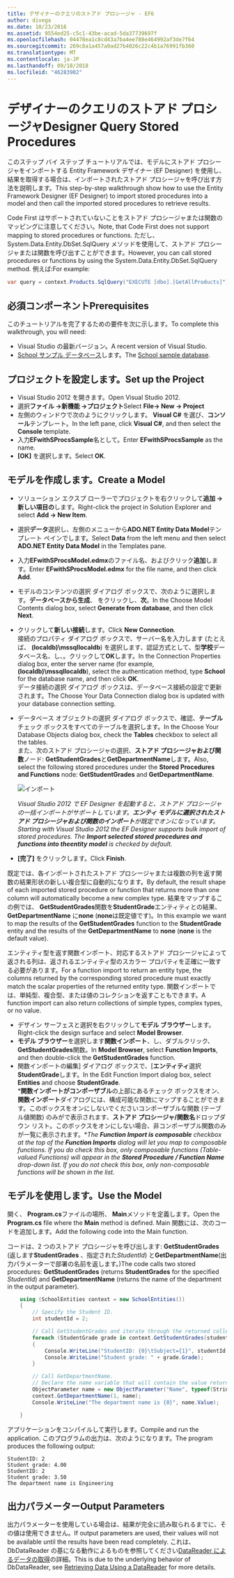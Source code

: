 ```yaml
---
title: デザイナーのクエリのストアド プロシージャ - EF6
author: divega
ms.date: 10/23/2016
ms.assetid: 9554ed25-c5c1-43be-acad-5da37739697f
ms.openlocfilehash: 04478ea1c8cd43a7ba4ee788e464992af3de7f64
ms.sourcegitcommit: 269c8a1a457a9ad27b4026c22c4b1a76991fb360
ms.translationtype: MT
ms.contentlocale: ja-JP
ms.lasthandoff: 09/18/2018
ms.locfileid: "46283902"
---
```

# <a name="designer-query-stored-procedures"></a><span data-ttu-id="db14f-102">デザイナーのクエリのストアド プロシージャ</span><span class="sxs-lookup"><span data-stu-id="db14f-102">Designer Query Stored Procedures</span></span>
<span data-ttu-id="db14f-103">このステップ バイ ステップ チュートリアルでは、モデルにストアド プロシージャをインポートする Entity Framework デザイナー (EF Designer) を使用し、結果を取得する場合は、インポートされたストアド プロシージャを呼び出す方法を説明します。</span><span class="sxs-lookup"><span data-stu-id="db14f-103">This step-by-step walkthrough show how to use the Entity Framework Designer (EF Designer) to import stored procedures into a model and then call the imported stored procedures to retrieve results.</span></span> 

<span data-ttu-id="db14f-104">Code First はサポートされていないことをストアド プロシージャまたは関数のマッピングに注意してください。</span><span class="sxs-lookup"><span data-stu-id="db14f-104">Note, that Code First does not support mapping to stored procedures or functions.</span></span> <span data-ttu-id="db14f-105">ただし、System.Data.Entity.DbSet.SqlQuery メソッドを使用して、ストアド プロシージャまたは関数を呼び出すことができます。</span><span class="sxs-lookup"><span data-stu-id="db14f-105">However, you can call stored procedures or functions by using the System.Data.Entity.DbSet.SqlQuery method.</span></span> <span data-ttu-id="db14f-106">例えば:</span><span class="sxs-lookup"><span data-stu-id="db14f-106">For example:</span></span>
``` csharp
var query = context.Products.SqlQuery("EXECUTE [dbo].[GetAllProducts]")`;
```

## <a name="prerequisites"></a><span data-ttu-id="db14f-107">必須コンポーネント</span><span class="sxs-lookup"><span data-stu-id="db14f-107">Prerequisites</span></span>

<span data-ttu-id="db14f-108">このチュートリアルを完了するための要件を次に示します。</span><span class="sxs-lookup"><span data-stu-id="db14f-108">To complete this walkthrough, you will need:</span></span>

- <span data-ttu-id="db14f-109">Visual Studio の最新バージョン。</span><span class="sxs-lookup"><span data-stu-id="db14f-109">A recent version of Visual Studio.</span></span>
- <span data-ttu-id="db14f-110">[School サンプル データベース](~/ef6/resources/school-database.md)します。</span><span class="sxs-lookup"><span data-stu-id="db14f-110">The [School sample database](~/ef6/resources/school-database.md).</span></span>

## <a name="set-up-the-project"></a><span data-ttu-id="db14f-111">プロジェクトを設定します。</span><span class="sxs-lookup"><span data-stu-id="db14f-111">Set up the Project</span></span>

-   <span data-ttu-id="db14f-112">Visual Studio 2012 を開きます。</span><span class="sxs-lookup"><span data-stu-id="db14f-112">Open Visual Studio 2012.</span></span>
-   <span data-ttu-id="db14f-113">選択**ファイル -&gt;新機能 -&gt;プロジェクト**</span><span class="sxs-lookup"><span data-stu-id="db14f-113">Select **File-&gt; New -&gt; Project**</span></span>
-   <span data-ttu-id="db14f-114">左側のウィンドウで次のようにクリックします。 **Visual C\#** を選び、**コンソール**テンプレート。</span><span class="sxs-lookup"><span data-stu-id="db14f-114">In the left pane, click **Visual C\#**, and then select the **Console** template.</span></span>
-   <span data-ttu-id="db14f-115">入力**EFwithSProcsSample**名として。</span><span class="sxs-lookup"><span data-stu-id="db14f-115">Enter **EFwithSProcsSample** as the name.</span></span>
-   <span data-ttu-id="db14f-116">**[OK]** を選択します。</span><span class="sxs-lookup"><span data-stu-id="db14f-116">Select **OK**.</span></span>

## <a name="create-a-model"></a><span data-ttu-id="db14f-117">モデルを作成します。</span><span class="sxs-lookup"><span data-stu-id="db14f-117">Create a Model</span></span>

-   <span data-ttu-id="db14f-118">ソリューション エクスプ ローラーでプロジェクトを右クリックして**追加 -&gt;新しい項目の**します。</span><span class="sxs-lookup"><span data-stu-id="db14f-118">Right-click the project in Solution Explorer and select **Add -&gt; New Item**.</span></span>
-   <span data-ttu-id="db14f-119">選択**データ**選択し、左側のメニューから**ADO.NET Entity Data Model**テンプレート ペインでします。</span><span class="sxs-lookup"><span data-stu-id="db14f-119">Select **Data** from the left menu and then select **ADO.NET Entity Data Model** in the Templates pane.</span></span>
-   <span data-ttu-id="db14f-120">入力**EFwithSProcsModel.edmx**のファイル名、およびクリック**追加**します。</span><span class="sxs-lookup"><span data-stu-id="db14f-120">Enter **EFwithSProcsModel.edmx** for the file name, and then click **Add**.</span></span>
-   <span data-ttu-id="db14f-121">モデルのコンテンツの選択 ダイアログ ボックスで、次のように選択します。**データベースから生成**、 をクリックし、**次**。</span><span class="sxs-lookup"><span data-stu-id="db14f-121">In the Choose Model Contents dialog box, select **Generate from database**, and then click **Next**.</span></span>
-   <span data-ttu-id="db14f-122">クリックして**新しい接続**します。</span><span class="sxs-lookup"><span data-stu-id="db14f-122">Click **New Connection**.</span></span>  
    <span data-ttu-id="db14f-123">接続のプロパティ ダイアログ ボックスで、サーバー名を入力します (たとえば、 **(localdb)\\mssqllocaldb**) を選択します、認証方式として、型**学校**データベース名、し、。クリックして**OK**します。</span><span class="sxs-lookup"><span data-stu-id="db14f-123">In the Connection Properties dialog box, enter the server name (for example, **(localdb)\\mssqllocaldb**), select the authentication method, type **School** for the database name, and then click **OK**.</span></span>  
    <span data-ttu-id="db14f-124">データ接続の選択 ダイアログ ボックスは、データベース接続の設定で更新されます。</span><span class="sxs-lookup"><span data-stu-id="db14f-124">The Choose Your Data Connection dialog box is updated with your database connection setting.</span></span>
-   <span data-ttu-id="db14f-125">データベース オブジェクトの選択 ダイアログ ボックスで、確認、**テーブル** チェック ボックスをすべてのテーブルを選択します。</span><span class="sxs-lookup"><span data-stu-id="db14f-125">In the Choose Your Database Objects dialog box, check the **Tables** checkbox to select all the tables.</span></span>  
    <span data-ttu-id="db14f-126">また、次のストアド プロシージャの選択、**ストアド プロシージャおよび関数**ノード: **GetStudentGrades**と**GetDepartmentName**します。</span><span class="sxs-lookup"><span data-stu-id="db14f-126">Also, select the following stored procedures under the **Stored Procedures and Functions** node: **GetStudentGrades** and **GetDepartmentName**.</span></span> 

    ![インポート](~/ef6/media/import.jpg)

    <span data-ttu-id="db14f-128">*Visual Studio 2012 で EF Designer を起動すると、ストアド プロシージャの一括インポートがサポートしています。**エンティ モデルに選択されたストアド プロシージャおよび関数のインポート**が既定でオンになっています。*</span><span class="sxs-lookup"><span data-stu-id="db14f-128">*Starting with Visual Studio 2012 the EF Designer supports bulk import of stored procedures. The **Import selected stored procedures and functions into theentity model** is checked by default.*</span></span>
-   <span data-ttu-id="db14f-129">**[完了]** をクリックします。</span><span class="sxs-lookup"><span data-stu-id="db14f-129">Click **Finish**.</span></span>

<span data-ttu-id="db14f-130">既定では、各インポートされたストアド プロシージャまたは複数の列を返す関数の結果形状の新しい複合型に自動的になります。</span><span class="sxs-lookup"><span data-stu-id="db14f-130">By default, the result shape of each imported stored procedure or function that returns more than one column will automatically become a new complex type.</span></span> <span data-ttu-id="db14f-131">結果をマップするこの例では、 **GetStudentGrades**関数を**StudentGrade**エンティティとの結果、 **GetDepartmentName** に**none** (**none**は既定値です)。</span><span class="sxs-lookup"><span data-stu-id="db14f-131">In this example we want to map the results of the **GetStudentGrades** function to the **StudentGrade** entity and the results of the **GetDepartmentName** to **none** (**none** is the default value).</span></span>

<span data-ttu-id="db14f-132">エンティティ型を返す関数インポート、対応するストアド プロシージャによって返される列は、返されるエンティティ型のスカラー プロパティを正確に一致する必要があります。</span><span class="sxs-lookup"><span data-stu-id="db14f-132">For a function import to return an entity type, the columns returned by the corresponding stored procedure must exactly match the scalar properties of the returned entity type.</span></span> <span data-ttu-id="db14f-133">関数インポートでは、単純型、複合型、または値のコレクションを返すこともできます。</span><span class="sxs-lookup"><span data-stu-id="db14f-133">A function import can also return collections of simple types, complex types, or no value.</span></span>

-   <span data-ttu-id="db14f-134">デザイン サーフェスと選択を右クリックして**モデル ブラウザー**します。</span><span class="sxs-lookup"><span data-stu-id="db14f-134">Right-click the design surface and select **Model Browser**.</span></span>
-   <span data-ttu-id="db14f-135">**モデル ブラウザー**を選択します**関数インポート**、し、ダブルクリック、 **GetStudentGrades**関数。</span><span class="sxs-lookup"><span data-stu-id="db14f-135">In **Model Browser**, select **Function Imports**, and then double-click the **GetStudentGrades** function.</span></span>
-   <span data-ttu-id="db14f-136">関数インポートの編集] ダイアログ ボックスで、[**エンティティ**選択**StudentGrade**します。</span><span class="sxs-lookup"><span data-stu-id="db14f-136">In the Edit Function Import dialog box, select **Entities** and choose **StudentGrade**.</span></span>  
    <span data-ttu-id="db14f-137">\***関数インポートがコンポーザブル**の上部にあるチェック ボックスをオン、**関数インポート**ダイアログには、構成可能な関数にマップすることができます。このボックスをオンにしないでくださいコンポーザブルな関数 (テーブル値関数) のみがで表示されます、**ストアド プロシージャ/関数名**ドロップダウン リスト。このボックスをオンにしない場合、非コンポーザブル関数のみが一覧に表示されます。\*</span><span class="sxs-lookup"><span data-stu-id="db14f-137">*The **Function Import is composable** checkbox at the top of the **Function Imports** dialog will let you map to composable functions. If you do check this box, only composable functions (Table-valued Functions) will appear in the **Stored Procedure / Function Name** drop-down list. If you do not check this box, only non-composable functions will be shown in the list.*</span></span>

## <a name="use-the-model"></a><span data-ttu-id="db14f-138">モデルを使用します。</span><span class="sxs-lookup"><span data-stu-id="db14f-138">Use the Model</span></span>

<span data-ttu-id="db14f-139">開く、 **Program.cs**ファイルの場所、 **Main**メソッドを定義します。</span><span class="sxs-lookup"><span data-stu-id="db14f-139">Open the **Program.cs** file where the **Main** method is defined.</span></span> <span data-ttu-id="db14f-140">Main 関数には、次のコードを追加します。</span><span class="sxs-lookup"><span data-stu-id="db14f-140">Add the following code into the Main function.</span></span>

<span data-ttu-id="db14f-141">コードは、2 つのストアド プロシージャを呼び出します: **GetStudentGrades** (返します**StudentGrades** 、指定された*StudentId*) と**GetDepartmentName**(出力パラメーターで部署の名前を返します。)</span><span class="sxs-lookup"><span data-stu-id="db14f-141">The code calls two stored procedures: **GetStudentGrades** (returns **StudentGrades** for the specified *StudentId*) and **GetDepartmentName** (returns the name of the department in the output parameter).</span></span>  

``` csharp
    using (SchoolEntities context = new SchoolEntities())
    {
        // Specify the Student ID.
        int studentId = 2;

        // Call GetStudentGrades and iterate through the returned collection.
        foreach (StudentGrade grade in context.GetStudentGrades(studentId))
        {
            Console.WriteLine("StudentID: {0}\tSubject={1}", studentId, grade.Subject);
            Console.WriteLine("Student grade: " + grade.Grade);
        }

        // Call GetDepartmentName.
        // Declare the name variable that will contain the value returned by the output parameter.
        ObjectParameter name = new ObjectParameter("Name", typeof(String));
        context.GetDepartmentName(1, name);
        Console.WriteLine("The department name is {0}", name.Value);

    }
```

<span data-ttu-id="db14f-142">アプリケーションをコンパイルして実行します。</span><span class="sxs-lookup"><span data-stu-id="db14f-142">Compile and run the application.</span></span> <span data-ttu-id="db14f-143">このプログラムの出力は、次のようになります。</span><span class="sxs-lookup"><span data-stu-id="db14f-143">The program produces the following output:</span></span>

```
StudentID: 2
Student grade: 4.00
StudentID: 2
Student grade: 3.50
The department name is Engineering
```

<a name="output-parameters"></a><span data-ttu-id="db14f-144">出力パラメーター</span><span class="sxs-lookup"><span data-stu-id="db14f-144">Output Parameters</span></span>
-----------------

<span data-ttu-id="db14f-145">出力パラメーターを使用している場合は、結果が完全に読み取られるまでに、その値は使用できません。</span><span class="sxs-lookup"><span data-stu-id="db14f-145">If output parameters are used, their values will not be available until the results have been read completely.</span></span> <span data-ttu-id="db14f-146">これは、DbDataReader の基になる動作によるものを参照してください[DataReader によるデータの取得](https://go.microsoft.com/fwlink/?LinkID=398589)の詳細。</span><span class="sxs-lookup"><span data-stu-id="db14f-146">This is due to the underlying behavior of DbDataReader, see [Retrieving Data Using a DataReader](https://go.microsoft.com/fwlink/?LinkID=398589) for more details.</span></span>
